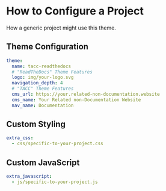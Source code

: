 # How to Configure a Project

How a generic project might use this theme.

## Theme Configuration

```yaml
theme:
  name: tacc-readthedocs
  # "ReadTheDocs" Theme Features
  logo: img/your-logo.svg
  navigation_depth: 4
  # "TACC" Theme Features
  cms_url: https://your.related-non-documentation.website
  cms_name: Your Related non-Documentation Website
  nav_name: Documentation
```

## Custom Styling

```yaml
extra_css:
  - css/specific-to-your-project.css
```

## Custom JavaScript

```yaml
extra_javascript:
  - js/specific-to-your-project.js
```
